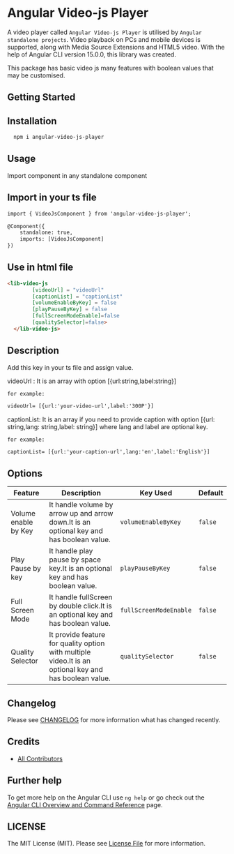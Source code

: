 # Angular Video-js Player

A video player called ```Angular Video-js Player``` is utilised by ```Angular standalone projects```. Video playback on PCs and mobile devices is supported, along with Media Source Extensions and HTML5 video. With the help of Angular CLI version 15.0.0, this library was created.

This package has basic video js many features with boolean values that may be customised.

## Getting Started

## Installation

```html
  npm i angular-video-js-player
```

## Usage

Import component in any standalone component

## Import in your ts file

```html
import { VideoJsComponent } from 'angular-video-js-player';

@Component({
    standalone: true,
    imports: [VideoJsComponent]
})
```

## Use in html file

```html
<lib-video-js
        [videoUrl] = "videoUrl"
        [captionList] = "captionList"
        [volumeEnableByKey] = false
        [playPauseByKey] = false
        [fullScreenModeEnable]=false
        [qualitySelector]=false>
  </lib-video-js>
```

## Description

Add this key in your ts file and assign value.

videoUrl : It is an array with option [{url:string,label:string}]

```for example:```
```html
videoUrl= [{url:'your-video-url',label:'300P'}]
```

captionList: It is an array if you need to provide caption with option [{url: string,lang: string,label: string}] where lang and label are optional key.

```for example:```
```html
captionList= [{url:'your-caption-url',lang:'en',label:'English'}]
```

## Options
 <table>
    <thead>
      <tr>
        <th>Feature</th>
        <th>Description</th>
        <th>Key Used</th>
        <th>Default</th>
      </tr>
    </thead>
    <tbody>
        <tr>
            <td>Volume enable by Key </td>
            <td>It handle volume by arrow up and arrow down.It is an optional key and has boolean value.</td>
            <td><code>volumeEnableByKey</code></td>
            <td><code>false</code></td>
        </tr>
        <tr>
            <td>Play Pause by key</td>
            <td>It handle play pause by space key.It is an optional key and has boolean value.</td>
            <td><code>playPauseByKey</code></td>
            <td><code>false</code></td>
        </tr>
         <tr>
            <td>Full Screen Mode</td>
            <td>It handle fullScreen by double click.It is an optional key and has boolean value.</td>
            <td><code>fullScreenModeEnable</code></td>
            <td><code>false</code></td>
        </tr>
         <tr>
            <td>Quality Selector</td>
            <td>It provide feature for quality option with multiple video.It is an optional key and has boolean value.</td>
            <td><code>qualitySelector</code></td>
            <td><code>false</code></td>
        </tr>
    </tbody>
  </table>

## Changelog

Please see [CHANGELOG](CHANGELOG.md) for more information what has changed recently.

## Credits

- [All Contributors](../../contributors)

## Further help

To get more help on the Angular CLI use `ng help` or go check out the [Angular CLI Overview and Command Reference](https://angular.io/cli) page.

## LICENSE

The MIT License (MIT). Please see [License File](https://github.com/vc-nishtha/video-js/blob/main/LICENSE) for more information.
